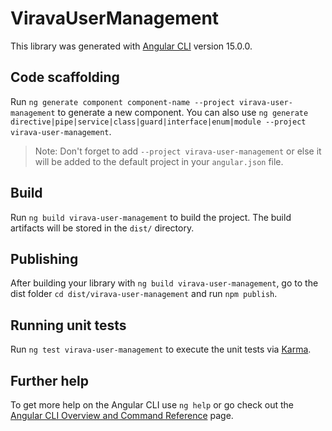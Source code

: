 # ViravaUserManagement

This library was generated with [Angular CLI](https://github.com/angular/angular-cli) version 15.0.0.

## Code scaffolding

Run `ng generate component component-name --project virava-user-management` to generate a new component. You can also use `ng generate directive|pipe|service|class|guard|interface|enum|module --project virava-user-management`.
> Note: Don't forget to add `--project virava-user-management` or else it will be added to the default project in your `angular.json` file. 

## Build

Run `ng build virava-user-management` to build the project. The build artifacts will be stored in the `dist/` directory.

## Publishing

After building your library with `ng build virava-user-management`, go to the dist folder `cd dist/virava-user-management` and run `npm publish`.

## Running unit tests

Run `ng test virava-user-management` to execute the unit tests via [Karma](https://karma-runner.github.io).

## Further help

To get more help on the Angular CLI use `ng help` or go check out the [Angular CLI Overview and Command Reference](https://angular.io/cli) page.
